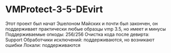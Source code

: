 # VMProtect-3-5-DEvirt
Этот проект был начат Эшелоном Майских и почти был закончен, он поддерживает практически любые образцы vmp 3.5, но имеет и минусы
Поддерживаемые опкоды:  256/256
Очистка кода после девирта: Support
Обработчики исключений: поддерживаются, но возникают ошибки
Локали: поддерживаются

